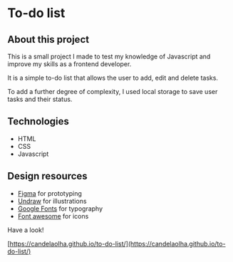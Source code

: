 # To-do list

## About this project

This is a small project I made to test my knowledge of Javascript and improve my skills as a frontend developer.

It is a simple to-do list that allows the user to add, edit and delete tasks.

To add a further degree of complexity, I used local storage to save user tasks and their status.

## Technologies

- HTML
- CSS
- Javascript

## Design resources

- [Figma](https://www.figma.com/) for prototyping
- [Undraw](https://undraw.co/illustrations/) for illustrations
- [Google Fonts](https://fonts.google.com/) for typography
- [Font awesome](https://fontawesome.com/) for icons

Have a look!

[https://candelaolha.github.io/to-do-list/](https://candelaolha.github.io/to-do-list/)
